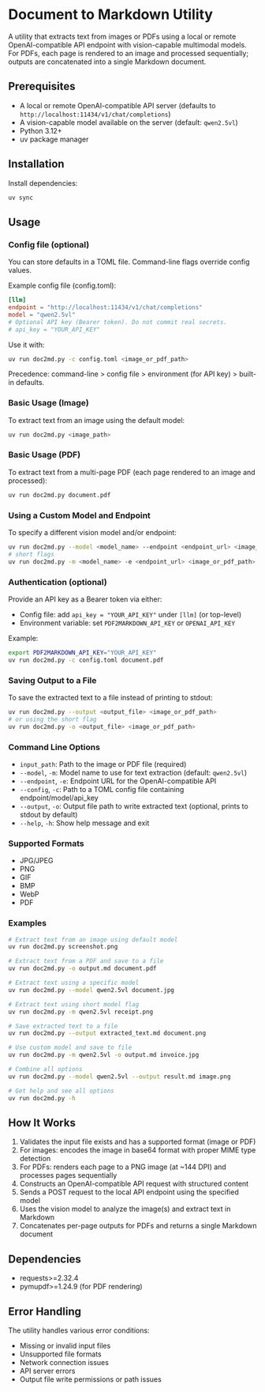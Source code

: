 # Document to Markdown Utility

A utility that extracts text from images or PDFs using a local or remote OpenAI-compatible API endpoint with vision-capable multimodal models. For PDFs, each page is rendered to an image and processed sequentially; outputs are concatenated into a single Markdown document.

## Prerequisites

- A local or remote OpenAI-compatible API server (defaults to `http://localhost:11434/v1/chat/completions`)
- A vision-capable model available on the server (default: `qwen2.5vl`)
- Python 3.12+
- uv package manager

## Installation

Install dependencies:

```bash
uv sync
```

## Usage

### Config file (optional)

You can store defaults in a TOML file. Command-line flags override config values.

Example config file (config.toml):

```toml path=null start=null
[llm]
endpoint = "http://localhost:11434/v1/chat/completions"
model = "qwen2.5vl"
# Optional API key (Bearer token). Do not commit real secrets.
# api_key = "YOUR_API_KEY"
```

Use it with:

```bash
uv run doc2md.py -c config.toml <image_or_pdf_path>
```

Precedence: command-line > config file > environment (for API key) > built-in defaults.

### Basic Usage (Image)

To extract text from an image using the default model:

```bash
uv run doc2md.py <image_path>
```

### Basic Usage (PDF)

To extract text from a multi-page PDF (each page rendered to an image and processed):

```bash
uv run doc2md.py document.pdf
```

### Using a Custom Model and Endpoint

To specify a different vision model and/or endpoint:

```bash
uv run doc2md.py --model <model_name> --endpoint <endpoint_url> <image_or_pdf_path>
# short flags
uv run doc2md.py -m <model_name> -e <endpoint_url> <image_or_pdf_path>
```

### Authentication (optional)

Provide an API key as a Bearer token via either:
- Config file: add `api_key = "YOUR_API_KEY"` under `[llm]` (or top-level)
- Environment variable: set `PDF2MARKDOWN_API_KEY` or `OPENAI_API_KEY`

Example:

```bash
export PDF2MARKDOWN_API_KEY="YOUR_API_KEY"
uv run doc2md.py -c config.toml document.pdf
```

### Saving Output to a File

To save the extracted text to a file instead of printing to stdout:

```bash
uv run doc2md.py --output <output_file> <image_or_pdf_path>
# or using the short flag
uv run doc2md.py -o <output_file> <image_or_pdf_path>
```

### Command Line Options

- `input_path`: Path to the image or PDF file (required)
- `--model`, `-m`: Model name to use for text extraction (default: `qwen2.5vl`)
- `--endpoint`, `-e`: Endpoint URL for the OpenAI-compatible API
- `--config`, `-c`: Path to a TOML config file containing endpoint/model/api_key
- `--output`, `-o`: Output file path to write extracted text (optional, prints to stdout by default)
- `--help`, `-h`: Show help message and exit

### Supported Formats

- JPG/JPEG
- PNG
- GIF
- BMP
- WebP
- PDF

### Examples

```bash
# Extract text from an image using default model
uv run doc2md.py screenshot.png

# Extract text from a PDF and save to a file
uv run doc2md.py -o output.md document.pdf

# Extract text using a specific model
uv run doc2md.py --model qwen2.5vl document.jpg

# Extract text using short model flag
uv run doc2md.py -m qwen2.5vl receipt.png

# Save extracted text to a file
uv run doc2md.py --output extracted_text.md document.png

# Use custom model and save to file
uv run doc2md.py -m qwen2.5vl -o output.md invoice.jpg

# Combine all options
uv run doc2md.py --model qwen2.5vl --output result.md image.png

# Get help and see all options
uv run doc2md.py -h
```

## How It Works

1. Validates the input file exists and has a supported format (image or PDF)
2. For images: encodes the image in base64 format with proper MIME type detection
3. For PDFs: renders each page to a PNG image (at ~144 DPI) and processes pages sequentially
4. Constructs an OpenAI-compatible API request with structured content
5. Sends a POST request to the local API endpoint using the specified model
6. Uses the vision model to analyze the image(s) and extract text in Markdown
7. Concatenates per-page outputs for PDFs and returns a single Markdown document

## Dependencies

- requests>=2.32.4
- pymupdf>=1.24.9 (for PDF rendering)

## Error Handling

The utility handles various error conditions:
- Missing or invalid input files
- Unsupported file formats
- Network connection issues
- API server errors
- Output file write permissions or path issues
